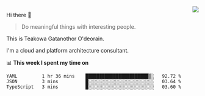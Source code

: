 <img align="right" src="https://github-readme-stats.vercel.app/api?username=Teakowa&show_icons=true&icon_color=2f80ed&text_color=718096&bg_color=ffffff&hide_title=true" />

Hi there 👋

> Do meaningful things with interesting people.

This is Teakowa Gatanothor O'deorain.

I'm a cloud and platform architecture consultant.

📊 **This week I spent my time on**
<!--START_SECTION:waka-->
```text
YAML         1 hr 36 mins    ███████████████████████▒░   92.72 % 
JSON         3 mins          █░░░░░░░░░░░░░░░░░░░░░░░░   03.64 % 
TypeScript   3 mins          █░░░░░░░░░░░░░░░░░░░░░░░░   03.60 % 
```
<!--END_SECTION:waka-->
